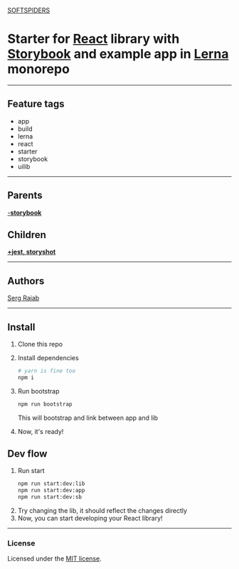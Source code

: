 [SOFTSPIDERS](https://github.com/softspiders/softspiders)

# Starter for [React](https://reactjs.org/) library with [Storybook](https://storybook.js.org/) and example app in [Lerna](https://lerna.js.org/) monorepo

---

## Feature tags

- app
- build
- lerna
- react
- starter
- storybook
- uilib

---

## Parents

[-**storybook**](https://github.com/softspiders/lerna-react-app-uilib-starter)

## Children

[**+jest, storyshot**](https://github.com/softspiders/lerna-react-ts-storybook-storyshot-starter)

---

## Authors

[Serg Rajab](https://github.com/SergRajab)

---

## Install
1. Clone this repo
2. Install dependencies
   ```sh
   # yarn is fine too
   npm i
   ```
3. Run bootstrap
   ```sh
   npm run bootstrap
   ```

   This will bootstrap and link between app and lib
4. Now, it's ready!

## Dev flow
1. Run start
   ```sh
   npm run start:dev:lib
   npm run start:dev:app
   npm run start:dev:sb
   ```
2. Try changing the lib, it should reflect the changes directly
3. Now, you can start developing your React library!

---

### License

Licensed under the [MIT license](./LICENSE). 

